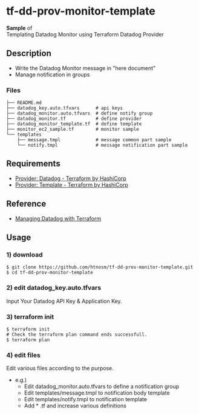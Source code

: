 # tf-dd-prov-monitor-template
**Sample** of  
Templating Datadog Monitor using Terraform Datadog Provider

## Description

- Write the Datadog Monitor message in "here document"
- Manage notification in groups

### Files

```
├── README.md
├── datadog_key.auto.tfvars      # api keys
├── datadog_monitor.auto.tfvars  # define notify group
├── datadog_monitor.tf           # define provider
├── datadog_monitor_template.tf  # define template
├── monitor_ec2_sample.tf        # monitor sample
└── templates
    ├── message.tmpl             # message common part sample
    └── notify.tmpl              # message notification part sample
```

## Requirements

- [Provider: Datadog \- Terraform by HashiCorp](https://www.terraform.io/docs/providers/datadog/index.html)
- [Provider: Template \- Terraform by HashiCorp](https://www.terraform.io/docs/providers/template/index.html)

## Reference

- [Managing Datadog with Terraform](https://www.datadoghq.com/blog/managing-datadog-with-terraform/)

## Usage

### 1) download

```
$ git clone https://github.com/htnosm/tf-dd-prov-monitor-template.git
$ cd tf-dd-prov-monitor-template
```

### 2) edit datadog_key.auto.tfvars

Input Your Datadog API Key & Application Key.

### 3) terraform init

```
$ terraform init
# Check the terraform plan command ends successfull.
$ terraform plan
```

### 4) edit files

Edit various files according to the purpose.

- e.g.)
  - Edit datadog_monitor.auto.tfvars to define a notification group
  - Edit templates/message.tmpl to notification body template
  - Edit templates/notify.tmpl to notification template
  - Add * .tf and increase various definitions

